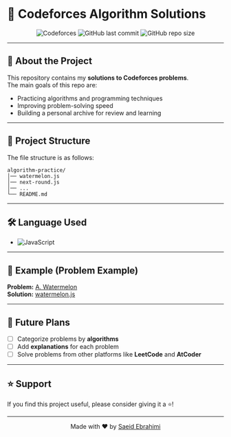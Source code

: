 # 🚀 Codeforces Algorithm Solutions

<div align="center">

![Codeforces](https://img.shields.io/badge/Codeforces-Algorithms-blue?style=flat-square&logo=codeforces&logoColor=white)
![GitHub last commit](https://img.shields.io/github/last-commit/saeede/algorithm-practice?style=flat-square)
![GitHub repo size](https://img.shields.io/github/repo-size/saeede/algorithm-practice?style=flat-square)

</div>

---

## 📖 About the Project
This repository contains my **solutions to Codeforces problems**.  
The main goals of this repo are:
- Practicing algorithms and programming techniques
- Improving problem-solving speed
- Building a personal archive for review and learning  

---

## 📂 Project Structure
The file structure is as follows:
```
algorithm-practice/
│── watermelon.js
│── next-round.js
│── ...
└── README.md
```

---

## 🛠️ Language Used
- ![JavaScript](https://img.shields.io/badge/JavaScript-yellow?logo=javascript&style=flat-square)

---

## 📌 Example (Problem Example)
**Problem:** [A. Watermelon](https://codeforces.com/problemset/problem/4/A)  
**Solution:** [watermelon.js](./watermelon.js)

---

## 📅 Future Plans
- [ ] Categorize problems by **algorithms**  
- [ ] Add **explanations** for each problem  
- [ ] Solve problems from other platforms like **LeetCode** and **AtCoder**  

---

## ⭐ Support
If you find this project useful, please consider giving it a ⭐!  

---
<div align="center">

Made with ❤️ by [Saeid Ebrahimi](https://github.com/saeidebrahimii)  

</div>
